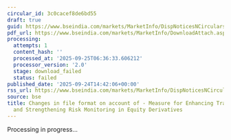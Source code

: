 ```yaml
---
circular_id: 3c0cacef8de6bd55
draft: true
guid: https://www.bseindia.com/markets/MarketInfo/DispNoticesNCirculars.aspx?Noticeid={850E95E9-F6CC-4BF7-9AA2-DB1924736C3A}&noticeno=20250924-58&dt=09/24/2025&icount=58&totcount=75&flag=0
pdf_url: https://www.bseindia.com/markets/MarketInfo/DownloadAttach.aspx?id=20250924-58&attachedId=
processing:
  attempts: 1
  content_hash: ''
  processed_at: '2025-09-25T06:36:33.606212'
  processor_version: '2.0'
  stage: download_failed
  status: failed
published_date: '2025-09-24T14:42:06+00:00'
rss_url: https://www.bseindia.com/markets/MarketInfo/DispNoticesNCirculars.aspx?Noticeid={850E95E9-F6CC-4BF7-9AA2-DB1924736C3A}&noticeno=20250924-58&dt=09/24/2025&icount=58&totcount=75&flag=0
source: bse
title: Changes in file format on account of - Measure for Enhancing Trading Convenience
  and Strengthening Risk Monitoring in Equity Derivatives
---
```


Processing in progress...